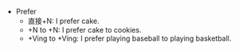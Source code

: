 * Prefer
	* 直接+N: I prefer cake.
	* +N to +N: I prefer cake to cookies.
	* +Ving to +Ving: I prefer playing baseball to playing basketball.